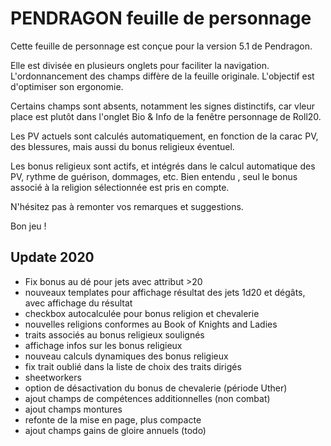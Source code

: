 PENDRAGON feuille de personnage
=========================

Cette feuille de personnage est conçue pour la version 5.1 de Pendragon.

Elle est divisée en plusieurs onglets pour faciliter la navigation.
L'ordonnancement des champs diffère de la feuille originale. L'objectif est d'optimiser son ergonomie.

Certains champs sont absents, notamment les signes distinctifs, car vleur place est plutôt dans l'onglet Bio & Info de la
fenêtre personnage de Roll20.

Les PV actuels sont calculés automatiquement, en fonction de la carac PV, des blessures, mais aussi du bonus religieux éventuel.

Les bonus religieux sont actifs, et intégrés dans le calcul automatique des PV, rythme de guérison, dommages, etc.
Bien entendu , seul le bonus associé à la religion sélectionnée est pris en compte.

N'hésitez pas à remonter vos remarques et suggestions.

Bon jeu !

## Update 2020  

* Fix bonus au dé pour jets avec attribut >20 
* nouveaux templates pour affichage résultat des jets 1d20 et dégâts, avec affichage du résultat
* checkbox autocalculée pour bonus religion et chevalerie
* nouvelles religions conformes au Book of Knights and Ladies
* traits associés au bonus religieux soulignés 
* affichage infos sur les bonus religieux
* nouveau calculs dynamiques des bonus religieux
* fix trait oublié dans la liste de choix des traits dirigés
* sheetworkers
* option de désactivation du bonus de chevalerie (période Uther)
* ajout champs de compétences additionnelles (non combat)
* ajout champs montures
* refonte de la mise en page, plus compacte
* ajout champs gains de gloire annuels (todo)

